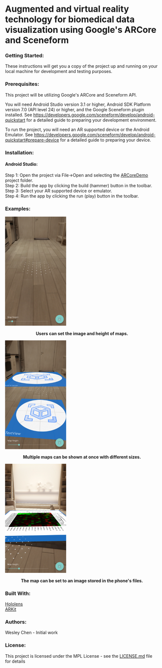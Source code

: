 # Augmented and virtual reality technology for biomedical data visualization using Google's ARCore and Sceneform
 
### Getting Started:
These instructions will get you a copy of the project up and running on your local machine for development and testing purposes.

### Prerequisites:
This project will be utilizing Google's ARCore and Sceneform API.

You will need Android Studio version 3.1 or higher, Android SDK Platform version 7.0 (API level 24) or higher, and the Google Sceneform plugin installed. See https://developers.google.com/sceneform/develop/android-quickstart for a detailed guide to preparing your development environment.

To run the project, you will need an AR supported device or the Android Emulator. See https://developers.google.com/sceneform/develop/android-quickstart#prepare-device for a detailed guide to preparing your device.

### Installation:

#### Android Studio:
Step 1: Open the project via File->Open and selecting the [ARCoreDemo](ARCoreDemo) project folder. <br>
Step 2: Build the app by clicking the build (hammer) button in the toolbar. <br>
Step 3: Select your AR supported device or emulator. <br>
Step 4: Run the app by clicking the run (play) button in the toolbar.

### Examples:
<img src="Screenshots/interface.png" width = "200">
<p align="center">
  <b>Users can set the image and height of maps.</b><br>
</p>

<img src="Screenshots/multisize.png" width = "200">
<p align="center">
  <b>Multiple maps can be shown at once with different sizes.</b><br>
</p>

<img src="Screenshots/imageset.png" width = "200">
<p align="center">
  <b>The map can be set to an image stored in the phone's files.</b><br>
</p>
 
### Built With:
[Hololens](https://www.microsoft.com/en-us/hololens/developers)  
[ARKit](https://developer.apple.com/augmented-reality/)

### Authors:
Wesley Chen - Initial work

### License:
This project is licensed under the MPL License - see the [LICENSE.md](~/LICENSE) file for details


